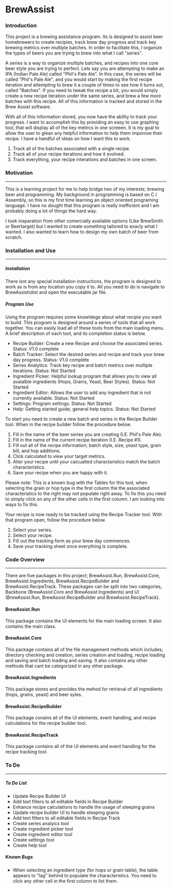 # BrewAssist #
### Introduction ###

This project is a brewing assistance program.  Its is designed to assist beer homebrewers to create recipies, track brew day progress and track key brewing metrics over multiple batches.  In order to facilitate this, I organize the types of beers you are trying to brew into what I call "series".  

A series is a way to organize multiple batches, and recipes into one core beer style you are trying to perfect.  Lets say you are attempting to make an IPA (Indian Pale Ale) called "Phil's Pale Ale".  In this case, the series will be called "Phil's Pale Ale", and you would start by making the first recipe iteration and attempting to brew it a couple of times to see how it turns out, called "Batches".  If you need to tweak the recipe a bit, you would simply create a new recipe iteration under the same series, and brew a few more batches with this recipe.  All of this information is tracked and stored in the Brew Assist software.  

With all of this information stored, you now have the ability to track your progress.  I want to accomplish this by providing an easy to use graphing tool, that will display all of the key metircs in one screeen.  It is my goal to allow the user to glean any helpful information to help them imporove their recipe.  I have a handful of ideas on how I want this to work. 

<ol>
  <li>Track all of the batches associated with a single recipe.</li>
  <li>Track all of your recipe iterations and how it evolved.</li>
  <li>Track everything, your recipe interations and batches in one screen.</li>
</ol>


### Motivation ###
<hr>
This is a learning project for me to help bridge two of my interests; brewing beer and programming.  My background in programming is based on C / Assembly, so this is my first time learning an object oriented programing language.  I have no dought that this program is really inefficient and I am probably doing a lot of things the hard way.

I took insparation from other comercially available options (Like BrewSmith or Beertarget) but I wanted to create something tailored to exacly what I wanted.  I also wanted to learn how to design my own batch of beer from scratch.

### Installation and Use ###
<hr>
<h5><i> Installation </i></h5>
There isnt any special installation instructions, the program is designed to work as is from  any location you copy it to.  All you need to do is navigate to BrewAssist\dist and open the executable jar file.

<h5><i> Program Use </i></h5>
Using the program requires some knowldege about what recipie you want to build.  This program is designed around a series of tools that all work together.  You can easily load all of these tools from the main loading menu.  A brief description of each tool, and its completion status is below.

<ul>
  <li>Recipe Builder: Create a new Recipe and choose the associated series.  Status: V1.0 complete</li>
  <li>Batch Tracker: Select the desired series and recipe and track your brew day progress.  Status: V1.0 complete</li>
  <li>Series Analytics:  Track key recipe and batch metrics over multiple iterations.  Status: Not Started</li>
  <li>Ingredient Picker: Helpful lookup program that allows you to view all avaialble ingredients (Hops, Grains, Yeast, Beer Styles).  Status: Not Started</li>
  <li>Ingredient Editor:  Allows the user to add any ingredient that is not currently available.  Status: Not Started</li>
  <li>Settings:  Program settings.  Status: Not Started</li>
  <li>Help:  Getting started guide, general help topics.  Status: Not Started</li>
</ul>

To start you need to create a new batch and series in the Recipe Builder tool.  When in the recipe builder follow the procedure below.

<ol>
  <li>Fill in the name of the beer series you are creating (I.E. Phil's Pale Ale).</li>
  <li>Fill in the name of the current recipe iteration (I.E. Recipe #1).</li>
  <li>Fill out all of the recipe information; batch style, size, yeast type, grain bill, and hop additions.</li>
  <li>Click calculated to view your target metrics.</li>
  <li>Alter your recipe until your calcualted charactaristics match the batch characteristics.</li>
  <li>Save your recipe when you are happy with it.</li>
</ol>

Please note:  This is a known bug with the Tables for this tool, when selecting the grain or hop type in the first column the the associated characteristics to the right may not populate right away.  To fix this you need to simply click on any of the other cells in the first column.  I am looking into ways to fix this.

Your recipe is now ready to be tracked using the Recipe Tracker tool.  With that program open, follow the procedure below.

<ol>
  <li>Select your series.</li>
  <li>Select your recipe.</li>
  <li>Fill out the tracking form as your brew day commences.</li>
  <li>Save your tracking sheet once everything is complete.</li>
</ol>
  
### Code Overview ###
<hr>

There are five packages in this project; BrewAssist.Run, BrewAssist.Core, BrewAssist.Ingredients, BrewAssist.RecipeBuilder and BrewAssist.RecipeTrack.  These packages can be split into two categories, Backbone (BrewAssist.Core and BrewAssist.Ingredients) and UI (BrewAssist.Run, BrewAssist.RecipeBuilder and BrewAssist.RecipeTrack).

<h4><b> BrewAssist.Run </b></h4>
This package contains the UI elements for the main loading screen.  It also contains the main class.

<h4><b> BrewAssist.Core </b></h4>
This package contains all of the file management methods which includes; directory checking and creation, series creation and loading, recipe loading and saving and batch loading and saving.  It also contains any other methods that cant be categorized in any other package.

<h4><b> BrewAssist.Ingredients </b></h4>
This package stores and provides the mehod for retrieval of all ingredients (hops, grains, yeast) and beer syles.

<h4><b> BrewAssist.RecipeBuilder </b></h4>
This package conains all of the UI elements, event handling, and recipe calculations for the recipe builder tool.

<h4><b> BrewAssist.RecipeTrack </b></h4>
This package contains all of the UI elements and event handling for the recipe tracking tool.

### To Do ###
<hr>

<h5><i> To Do List </i></h5>
<ul style="list-style-type:square">
  <li>Update Recipe Builder UI</li>
  <li>Add text filters to all editable fields in Recipe Builder</li>
  <li>Enhance recipe calculations to handle the usage of steeping grains</li>
  <li>Update recipe builder UI to handle steeping grains</li>
  <li>Add text filters to all editable fields in Recipe Track</li>
  <li>Create series analyics tool</li>
  <li>Create ingredient picker tool</li>
  <li>Create ingredient editor tool</li>
  <li>Create settings tool</li>
  <li>Create help tool</li>
</ul>

<h5><i> Known Bugs </i></h5>
<ul style="list-style-type:square">
  <li>When selecting an ingredient type (for hops or grain table), the table appears to "lag" behind to populate the characteristics.  You need to click any other cell in the first column to list them.</li>
</ul>

